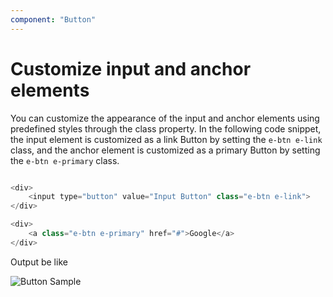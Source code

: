 ```yaml
---
component: "Button"
---
```


# Customize input and anchor elements

You can customize the appearance of the input and anchor elements using predefined styles through the class property. In the following code snippet, the input element is customized as a link Button by setting the `e-btn e-link` class, and the anchor element is customized as a primary Button by setting the `e-btn e-primary` class.

```csharp

<div>
    <input type="button" value="Input Button" class="e-btn e-link">
</div>

<div>
    <a class="e-btn e-primary" href="#">Google</a>
</div>

```

Output be like

![Button Sample](./../images/button-input.png)